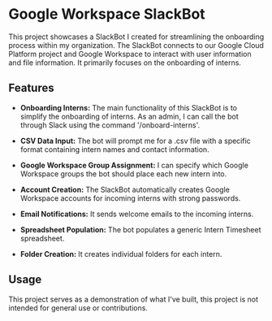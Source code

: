 # Google Workspace SlackBot

This project showcases a SlackBot I created for streamlining the onboarding process within my organization. The SlackBot connects to our Google Cloud Platform project and Google Workspace to interact with user information and file information. It primarily focuses on the onboarding of interns.

## Features

- **Onboarding Interns:** The main functionality of this SlackBot is to simplify the onboarding of interns. As an admin, I can call the bot through Slack using the command '/onboard-interns'.

- **CSV Data Input:** The bot will prompt me for a .csv file with a specific format containing intern names and contact information.

- **Google Workspace Group Assignment:** I can specify which Google Workspace groups the bot should place each new intern into.

- **Account Creation:** The SlackBot automatically creates Google Workspace accounts for incoming interns with strong passwords.

- **Email Notifications:** It sends welcome emails to the incoming interns.

- **Spreadsheet Population:** The bot populates a generic Intern Timesheet spreadsheet.

- **Folder Creation:** It creates individual folders for each intern.

## Usage

This project serves as a demonstration of what I've built, this project is not intended for general use or contributions.
